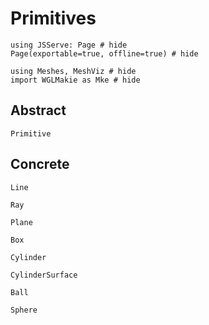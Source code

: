 # Primitives

```@example primitives
using JSServe: Page # hide
Page(exportable=true, offline=true) # hide
```

```@example primitives
using Meshes, MeshViz # hide
import WGLMakie as Mke # hide
```

## Abstract

```@docs
Primitive
```

## Concrete

```@docs
Line
```

```@docs
Ray
```

```@docs
Plane
```

```@docs
Box
```

```@docs
Cylinder
```

```@docs
CylinderSurface
```

```@docs
Ball
```

```@docs
Sphere
```
